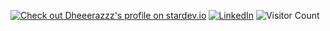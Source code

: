 [![Check out Dheeerazzz's profile on stardev.io](https://stardev.io/developers/Dheeerazzz/badge/languages/locality.svg)](https://stardev.io/developers/Dheeerazzz)
[![LinkedIn](https://img.shields.io/badge/linkedin-%230077B5.svg?style=for-the-badge&logo=linkedin&logoColor=white)](https://www.linkedin.com/in/dheerajsurakasula/)
![Visitor Count](https://profile-counter.glitch.me/{dheeerazzz}/count.svg)
  


